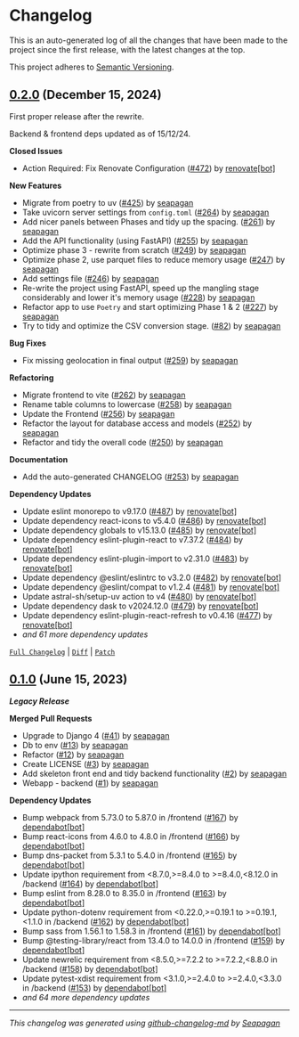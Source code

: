 # Changelog

This is an auto-generated log of all the changes that have been made to the
project since the first release, with the latest changes at the top.

This project adheres to [Semantic Versioning](https://semver.org/spec/v2.0.0.html).

## [0.2.0](https://github.com/seapagan/uprn-mangle/releases/tag/0.2.0) (December 15, 2024)

First proper release after the rewrite.

Backend & frontend deps updated as of 15/12/24.

**Closed Issues**

- Action Required: Fix Renovate Configuration ([#472](https://github.com/seapagan/uprn-mangle/issues/472)) by [renovate[bot]](https://github.com/apps/renovate)

**New Features**

- Migrate from poetry to uv ([#425](https://github.com/seapagan/uprn-mangle/pull/425)) by [seapagan](https://github.com/seapagan)
- Take uvicorn server settings from `config.toml` ([#264](https://github.com/seapagan/uprn-mangle/pull/264)) by [seapagan](https://github.com/seapagan)
- Add nicer panels between Phases and tidy up the spacing. ([#261](https://github.com/seapagan/uprn-mangle/pull/261)) by [seapagan](https://github.com/seapagan)
- Add the API functionality (using FastAPI) ([#255](https://github.com/seapagan/uprn-mangle/pull/255)) by [seapagan](https://github.com/seapagan)
- Optimize phase 3 - rewrite from scratch ([#249](https://github.com/seapagan/uprn-mangle/pull/249)) by [seapagan](https://github.com/seapagan)
- Optimize phase 2, use parquet files to reduce memory usage ([#247](https://github.com/seapagan/uprn-mangle/pull/247)) by [seapagan](https://github.com/seapagan)
- Add settings file ([#246](https://github.com/seapagan/uprn-mangle/pull/246)) by [seapagan](https://github.com/seapagan)
- Re-write the project using FastAPI, speed up the mangling stage considerably and lower it's memory usage ([#228](https://github.com/seapagan/uprn-mangle/pull/228)) by [seapagan](https://github.com/seapagan)
- Refactor app to use `Poetry` and start optimizing Phase 1 & 2 ([#227](https://github.com/seapagan/uprn-mangle/pull/227)) by [seapagan](https://github.com/seapagan)
- Try to tidy and optimize the CSV conversion stage. ([#82](https://github.com/seapagan/uprn-mangle/pull/82)) by [seapagan](https://github.com/seapagan)

**Bug Fixes**

- Fix missing geolocation in final output ([#259](https://github.com/seapagan/uprn-mangle/pull/259)) by [seapagan](https://github.com/seapagan)

**Refactoring**

- Migrate frontend to vite ([#262](https://github.com/seapagan/uprn-mangle/pull/262)) by [seapagan](https://github.com/seapagan)
- Rename table columns to lowercase ([#258](https://github.com/seapagan/uprn-mangle/pull/258)) by [seapagan](https://github.com/seapagan)
- Update the Frontend ([#256](https://github.com/seapagan/uprn-mangle/pull/256)) by [seapagan](https://github.com/seapagan)
- Refactor the layout for database access and models ([#252](https://github.com/seapagan/uprn-mangle/pull/252)) by [seapagan](https://github.com/seapagan)
- Refactor and tidy the overall code ([#250](https://github.com/seapagan/uprn-mangle/pull/250)) by [seapagan](https://github.com/seapagan)

**Documentation**

- Add the auto-generated CHANGELOG ([#253](https://github.com/seapagan/uprn-mangle/pull/253)) by [seapagan](https://github.com/seapagan)

**Dependency Updates**

- Update eslint monorepo to v9.17.0 ([#487](https://github.com/seapagan/uprn-mangle/pull/487)) by [renovate[bot]](https://github.com/apps/renovate)
- Update dependency react-icons to v5.4.0 ([#486](https://github.com/seapagan/uprn-mangle/pull/486)) by [renovate[bot]](https://github.com/apps/renovate)
- Update dependency globals to v15.13.0 ([#485](https://github.com/seapagan/uprn-mangle/pull/485)) by [renovate[bot]](https://github.com/apps/renovate)
- Update dependency eslint-plugin-react to v7.37.2 ([#484](https://github.com/seapagan/uprn-mangle/pull/484)) by [renovate[bot]](https://github.com/apps/renovate)
- Update dependency eslint-plugin-import to v2.31.0 ([#483](https://github.com/seapagan/uprn-mangle/pull/483)) by [renovate[bot]](https://github.com/apps/renovate)
- Update dependency @eslint/eslintrc to v3.2.0 ([#482](https://github.com/seapagan/uprn-mangle/pull/482)) by [renovate[bot]](https://github.com/apps/renovate)
- Update dependency @eslint/compat to v1.2.4 ([#481](https://github.com/seapagan/uprn-mangle/pull/481)) by [renovate[bot]](https://github.com/apps/renovate)
- Update astral-sh/setup-uv action to v4 ([#480](https://github.com/seapagan/uprn-mangle/pull/480)) by [renovate[bot]](https://github.com/apps/renovate)
- Update dependency dask to v2024.12.0 ([#479](https://github.com/seapagan/uprn-mangle/pull/479)) by [renovate[bot]](https://github.com/apps/renovate)
- Update dependency eslint-plugin-react-refresh to v0.4.16 ([#477](https://github.com/seapagan/uprn-mangle/pull/477)) by [renovate[bot]](https://github.com/apps/renovate)
- *and 61 more dependency updates*

[`Full Changelog`](https://github.com/seapagan/uprn-mangle/compare/0.1.0...0.2.0) | [`Diff`](https://github.com/seapagan/uprn-mangle/compare/0.1.0...0.2.0.diff) | [`Patch`](https://github.com/seapagan/uprn-mangle/compare/0.1.0...0.2.0.patch)

## [0.1.0](https://github.com/seapagan/uprn-mangle/releases/tag/0.1.0) (June 15, 2023)

***Legacy Release***

**Merged Pull Requests**

- Upgrade to Django 4 ([#41](https://github.com/seapagan/uprn-mangle/pull/41)) by [seapagan](https://github.com/seapagan)
- Db to env ([#13](https://github.com/seapagan/uprn-mangle/pull/13)) by [seapagan](https://github.com/seapagan)
- Refactor ([#12](https://github.com/seapagan/uprn-mangle/pull/12)) by [seapagan](https://github.com/seapagan)
- Create LICENSE ([#3](https://github.com/seapagan/uprn-mangle/pull/3)) by [seapagan](https://github.com/seapagan)
- Add skeleton front end and tidy backend functionality ([#2](https://github.com/seapagan/uprn-mangle/pull/2)) by [seapagan](https://github.com/seapagan)
- Webapp - backend ([#1](https://github.com/seapagan/uprn-mangle/pull/1)) by [seapagan](https://github.com/seapagan)

**Dependency Updates**

- Bump webpack from 5.73.0 to 5.87.0 in /frontend ([#167](https://github.com/seapagan/uprn-mangle/pull/167)) by [dependabot[bot]](https://github.com/apps/dependabot)
- Bump react-icons from 4.6.0 to 4.8.0 in /frontend ([#166](https://github.com/seapagan/uprn-mangle/pull/166)) by [dependabot[bot]](https://github.com/apps/dependabot)
- Bump dns-packet from 5.3.1 to 5.4.0 in /frontend ([#165](https://github.com/seapagan/uprn-mangle/pull/165)) by [dependabot[bot]](https://github.com/apps/dependabot)
- Update ipython requirement from <8.7.0,>=8.4.0 to >=8.4.0,<8.12.0 in /backend ([#164](https://github.com/seapagan/uprn-mangle/pull/164)) by [dependabot[bot]](https://github.com/apps/dependabot)
- Bump eslint from 8.28.0 to 8.35.0 in /frontend ([#163](https://github.com/seapagan/uprn-mangle/pull/163)) by [dependabot[bot]](https://github.com/apps/dependabot)
- Update python-dotenv requirement from <0.22.0,>=0.19.1 to >=0.19.1,<1.1.0 in /backend ([#162](https://github.com/seapagan/uprn-mangle/pull/162)) by [dependabot[bot]](https://github.com/apps/dependabot)
- Bump sass from 1.56.1 to 1.58.3 in /frontend ([#161](https://github.com/seapagan/uprn-mangle/pull/161)) by [dependabot[bot]](https://github.com/apps/dependabot)
- Bump @testing-library/react from 13.4.0 to 14.0.0 in /frontend ([#159](https://github.com/seapagan/uprn-mangle/pull/159)) by [dependabot[bot]](https://github.com/apps/dependabot)
- Update newrelic requirement from <8.5.0,>=7.2.2 to >=7.2.2,<8.8.0 in /backend ([#158](https://github.com/seapagan/uprn-mangle/pull/158)) by [dependabot[bot]](https://github.com/apps/dependabot)
- Update pytest-xdist requirement from <3.1.0,>=2.4.0 to >=2.4.0,<3.3.0 in /backend ([#153](https://github.com/seapagan/uprn-mangle/pull/153)) by [dependabot[bot]](https://github.com/apps/dependabot)
- *and 64 more dependency updates*

---
*This changelog was generated using [github-changelog-md](http://changelog.seapagan.net/) by [Seapagan](https://github.com/seapagan)*

